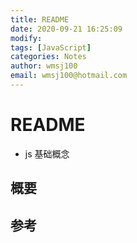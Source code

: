 ```yaml
---
title: README
date: 2020-09-21 16:25:09
modify: 
tags: [JavaScript]
categories: Notes
author: wmsj100
email: wmsj100@hotmail.com
---
```


# README

- js 基础概念

## 概要

## 参考

